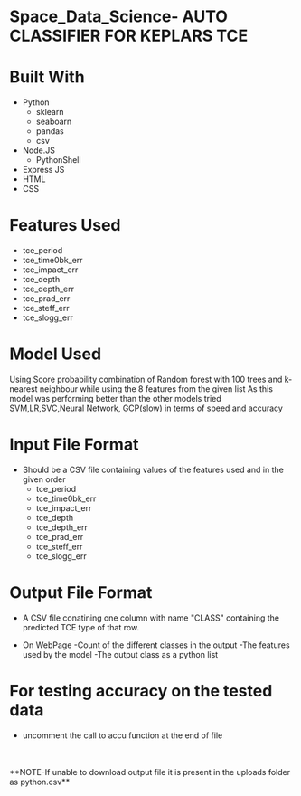 # Space_Data_Science- AUTO CLASSIFIER FOR KEPLARS TCE
# Built With

- Python
	- sklearn
	- seaboarn
	- pandas
	- csv
- Node.JS
	- PythonShell
- Express JS
- HTML
- CSS

# Features Used
- tce_period 
- tce_time0bk_err 
- tce_impact_err 
- tce_depth 
- tce_depth_err 
- tce_prad_err 
- tce_steff_err 
- tce_slogg_err                       
 

# Model Used

Using Score probability combination of Random forest  with 100 trees 
and k-nearest neighbour while using the 8 features from the given list 
As this model was performing better than the other models tried SVM,LR,SVC,Neural Network, GCP(slow) in terms of speed and accuracy

# Input File Format

- Should be a CSV file containing values of the features used and in the given order
	- tce_period 
	- tce_time0bk_err 
	- tce_impact_err 
	- tce_depth 
	- tce_depth_err 
	- tce_prad_err 
	- tce_steff_err 
	- tce_slogg_err   



# Output File Format

- A CSV file conatining one column with name "CLASS" containing the predicted TCE type of that row.                 

- On WebPage 
	-Count of the different classes in the output
	-The features used by the model
	-The output class as a python list
<!-- Link to download to resultant CSV file containing class -->

# For testing accuracy on the tested data
- uncomment the call to accu function at the end of file
<br>
<br>
 **NOTE-If unable to download output file it is present in the uploads folder as python.csv**
